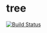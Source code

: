 # tree

[![Build Status](https://github.com/kajyr/tree/workflows/test/badge.svg)](https://github.com/kajyr/tree/actions)
